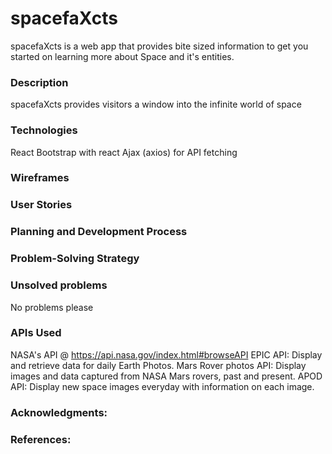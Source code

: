 # spacefaXcts
spacefaXcts is a web app that provides bite sized information to get you started on learning more about Space and it's entities.

### Description
spacefaXcts provides visitors a window into the infinite world of space

### Technologies
React
Bootstrap with react
Ajax (axios) for API fetching

### Wireframes

### User Stories

### Planning and Development Process

### Problem-Solving Strategy

### Unsolved problems
No problems please

### APIs Used
NASA's API @ https://api.nasa.gov/index.html#browseAPI
EPIC API: Display and retrieve data for daily Earth Photos.
Mars Rover photos API: Display images and data captured from NASA Mars rovers, past and present.
APOD API: Display new space images everyday with information on each image.

### Acknowledgments:

### References:
